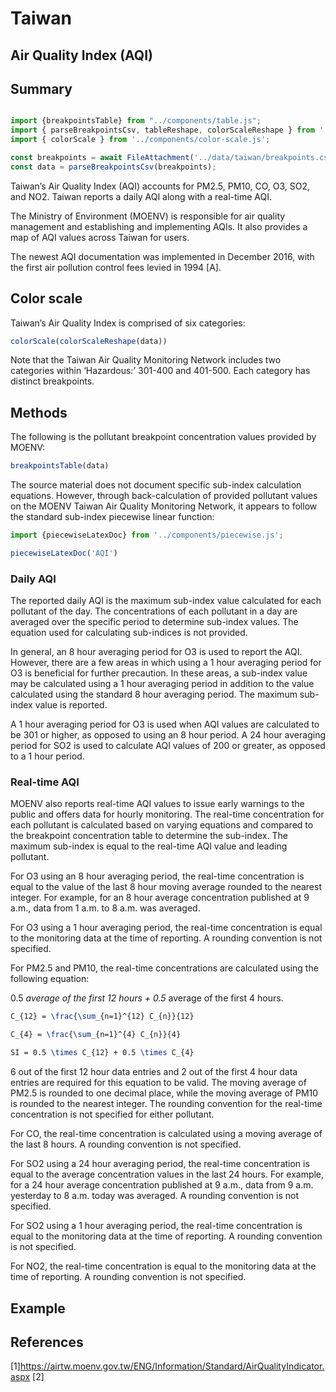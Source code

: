 # Taiwan

## Air Quality Index (AQI)

## Summary

```js

import {breakpointsTable} from "../components/table.js";
import { parseBreakpointsCsv, tableReshape, colorScaleReshape } from '../utils/utils.js';
import { colorScale } from '../components/color-scale.js';

const breakpoints = await FileAttachment('../data/taiwan/breakpoints.csv').text();
const data = parseBreakpointsCsv(breakpoints);

```

Taiwan’s Air Quality Index (AQI) accounts for PM2.5, PM10, CO, O3, SO2, and NO2. Taiwan reports a daily AQI along with a real-time AQI.

The Ministry of Environment (MOENV) is responsible for air quality management and establishing and implementing AQIs. It also provides a map of AQI values across Taiwan for users.

The newest AQI documentation was implemented in December 2016, with the first air pollution control fees levied in 1994 [A].

## Color scale

Taiwan’s Air Quality Index is comprised of six categories:

```js
colorScale(colorScaleReshape(data))
```

Note that the Taiwan Air Quality Monitoring Network includes two categories within ‘Hazardous:’ 301-400 and 401-500. Each category has distinct breakpoints.

## Methods

The following is the pollutant breakpoint concentration values provided by MOENV:

```js
breakpointsTable(data)
```

The source material does not document specific sub-index calculation equations. However, through back-calculation of provided pollutant values on the MOENV Taiwan Air Quality Monitoring Network, it appears to follow the standard sub-index piecewise linear function:

```js
import {piecewiseLatexDoc} from '../components/piecewise.js';
```

```js
piecewiseLatexDoc('AQI')
```

### Daily AQI

The reported daily AQI is the maximum sub-index value calculated for each pollutant of the day. The concentrations of each pollutant in a day are averaged over the specific period to determine sub-index values. The equation used for calculating sub-indices is not provided.

In general, an 8 hour averaging period for O3 is used to report the AQI. However, there are a few areas in which using a 1 hour averaging period for O3 is beneficial for further precaution. In these areas, a sub-index value may be calculated using a 1 hour averaging period in addition to the value calculated using the standard 8 hour averaging period. The maximum sub-index value is reported.

A 1 hour averaging period for O3 is used when AQI values are calculated to be 301 or higher, as opposed to using an 8 hour period. A 24 hour averaging period for SO2 is used to calculate AQI values of 200 or greater, as opposed to a 1 hour period.

### Real-time AQI

MOENV also reports real-time AQI values to issue early warnings to the public and offers data for hourly monitoring. The real-time concentration for each pollutant is calculated based on varying equations and compared to the breakpoint concentration table to determine the sub-index. The maximum sub-index is equal to the real-time AQI value and leading pollutant.

For O3 using an 8 hour averaging period, the real-time concentration is equal to the value of the last 8 hour moving average rounded to the nearest integer. For example, for an 8 hour average concentration published at 9 a.m., data from 1 a.m. to 8 a.m. was averaged.

For O3 using a 1 hour averaging period, the real-time concentration is equal to the monitoring data at the time of reporting. A rounding convention is not specified.

For PM2.5 and PM10, the real-time concentrations are calculated using the following equation:

0.5 *average of the first 12 hours + 0.5* average of the first 4 hours.

```tex
C_{12} = \frac{\sum_{n=1}^{12} C_{n}}{12} 
```

```tex
C_{4} = \frac{\sum_{n=1}^{4} C_{n}}{4}
```

```tex
SI = 0.5 \times C_{12} + 0.5 \times C_{4}
```

6 out of the first 12 hour data entries and 2 out of the first 4 hour data entries are required for this equation to be valid. The moving average of PM2.5 is rounded to one decimal place, while the moving average of PM10 is rounded to the nearest integer. The rounding convention for the real-time concentration is not specified for either pollutant.

For CO, the real-time concentration is calculated using   a moving average of the last 8 hours. A rounding convention is not specified.

For SO2 using a 24 hour averaging period, the real-time concentration is equal to the average concentration values in the last 24 hours. For example, for a 24 hour average concentration published at 9 a.m., data from 9 a.m. yesterday to 8 a.m. today was averaged. A rounding convention is not specified.

For SO2 using a 1 hour averaging period, the real-time concentration is equal to the monitoring data at the time of reporting. A rounding convention is not specified.

For NO2, the real-time concentration is equal to the monitoring data at the time of reporting. A rounding convention is not specified.

## Example

## References

[1]<https://airtw.moenv.gov.tw/ENG/Information/Standard/AirQualityIndicator.aspx>
[2]
